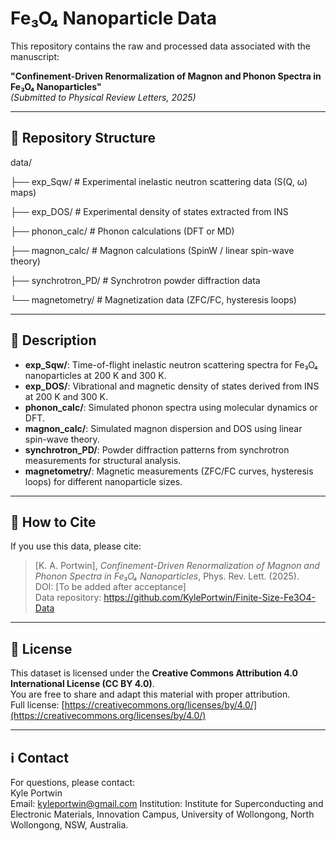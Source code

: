 # Fe₃O₄ Nanoparticle Data

This repository contains the raw and processed data associated with the manuscript:

**"Confinement-Driven Renormalization of Magnon and Phonon Spectra in Fe₃O₄ Nanoparticles"**  
*(Submitted to Physical Review Letters, 2025)*

---

## 📂 Repository Structure

data/

├── exp_Sqw/ # Experimental inelastic neutron scattering data (S(Q, ω) maps)

├── exp_DOS/ # Experimental density of states extracted from INS

├── phonon_calc/ # Phonon calculations (DFT or MD)

├── magnon_calc/ # Magnon calculations (SpinW / linear spin-wave theory)

├── synchrotron_PD/ # Synchrotron powder diffraction data

└── magnetometry/ # Magnetization data (ZFC/FC, hysteresis loops)

  ---

## 📑 Description

- **exp_Sqw/**: Time-of-flight inelastic neutron scattering spectra for Fe₃O₄ nanoparticles at 200 K and 300 K. 
- **exp_DOS/**: Vibrational and magnetic density of states derived from INS at 200 K and 300 K.
- **phonon_calc/**: Simulated phonon spectra using molecular dynamics or DFT.
- **magnon_calc/**: Simulated magnon dispersion and DOS using linear spin-wave theory.
- **synchrotron_PD/**: Powder diffraction patterns from synchrotron measurements for structural analysis.
- **magnetometry/**: Magnetic measurements (ZFC/FC curves, hysteresis loops) for different nanoparticle sizes.

---

## 📝 How to Cite

If you use this data, please cite:

> [K. A. Portwin], *Confinement-Driven Renormalization of Magnon and Phonon Spectra in Fe₃O₄ Nanoparticles*, Phys. Rev. Lett. (2025).  
> DOI: [To be added after acceptance]  
> Data repository: https://github.com/KylePortwin/Finite-Size-Fe3O4-Data

---

## 📜 License

This dataset is licensed under the **Creative Commons Attribution 4.0 International License (CC BY 4.0)**.  
You are free to share and adapt this material with proper attribution.  
Full license: [https://creativecommons.org/licenses/by/4.0/](https://creativecommons.org/licenses/by/4.0/)

---

## ℹ Contact

For questions, please contact:  
Kyle Portwin  
Email: kyleportwin@gmail.com
Institution: Institute for Superconducting and Electronic Materials, Innovation Campus, University of Wollongong, North Wollongong, NSW, Australia. 
